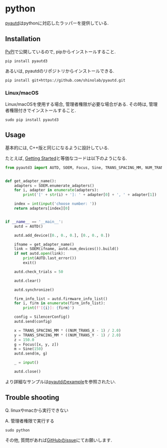 # python

[pyautd](https://github.com/shinolab/pyautd)はpythonに対応したラッパーを提供している.

## Installation

[PyPI](https://pypi.org/project/pyautd3/)で公開しているので, pipからインストールすること.

```
pip install pyautd3
```

あるいは, pyautdのリポジトリからインストールできる.

```
pip install git+https://github.com/shinolab/pyautd.git
```

### Linux/macOS

Linux/macOSを使用する場合, 管理者権限が必要な場合がある. その時は, 管理者権限付きでインストールすること.

```
sudo pip install pyautd3
```

## Usage

基本的には, C++版と同じになるように設計している.

たとえば, [Getting Started](../Users_Manual/getting_started.md)と等価なコードは以下のようになる.

```python
from pyautd3 import AUTD, SOEM, Focus, Sine, TRANS_SPACING_MM, NUM_TRANS_X, NUM_TRANS_Y, SilencerConfig


def get_adapter_name():
    adapters = SOEM.enumerate_adapters()
    for i, adapter in enumerate(adapters):
        print('[' + str(i) + ']: ' + adapter[0] + ', ' + adapter[1])

    index = int(input('choose number: '))
    return adapters[index][0]


if __name__ == '__main__':
    autd = AUTD()

    autd.add_device([0., 0., 0.], [0., 0., 0.])

    ifname = get_adapter_name()
    link = SOEM(ifname, autd.num_devices()).build()
    if not autd.open(link):
        print(AUTD.last_error())
        exit()

    autd.check_trials = 50

    autd.clear()

    autd.synchronize()

    firm_info_list = autd.firmware_info_list()
    for i, firm in enumerate(firm_info_list):
        print(f'[{i}]: {firm}')

    config = SilencerConfig()
    autd.send(config)

    x = TRANS_SPACING_MM * ((NUM_TRANS_X - 1) / 2.0)
    y = TRANS_SPACING_MM * ((NUM_TRANS_Y - 1) / 2.0)
    z = 150.0
    g = Focus([x, y, z])
    m = Sine(150)
    autd.send(m, g)

    _ = input()

    autd.close()
```

より詳細なサンプルは[pyautdのexample](https://github.com/shinolab/pyautd/tree/master/example)を参照されたい.

## Trouble shooting

Q. linuxやmacから実行できない

A. 管理者権限で実行する

```
sudo python
```

その他, 質問があれば[GitHubのissue](https://github.com/shinolab/pyautd/issues)にてお願いします.
